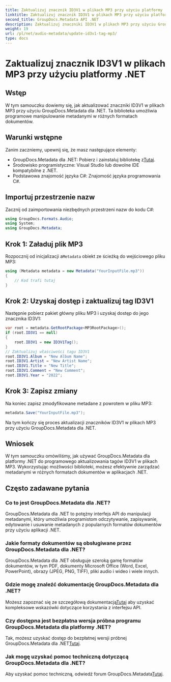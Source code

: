 ```yaml
---
title: Zaktualizuj znacznik ID3V1 w plikach MP3 przy użyciu platformy .NET
linktitle: Zaktualizuj znacznik ID3V1 w plikach MP3 przy użyciu platformy .NET
second_title: GroupDocs.Metadata API .NET
description: Zaktualizuj znaczniki ID3V1 w plikach MP3 przy użyciu GroupDocs.Metadata dla .NET. Skorzystaj z tego samouczka, aby łatwo manipulować metadanymi w aplikacjach .NET.
weight: 19
url: /pl/net/audio-metadata/update-id3v1-tag-mp3/
type: docs
---
```

# Zaktualizuj znacznik ID3V1 w plikach MP3 przy użyciu platformy .NET

## Wstęp
W tym samouczku dowiemy się, jak aktualizować znaczniki ID3V1 w plikach MP3 przy użyciu GroupDocs.Metadata dla .NET. Ta biblioteka umożliwia programowe manipulowanie metadanymi w różnych formatach dokumentów.
## Warunki wstępne
Zanim zaczniemy, upewnij się, że masz następujące elementy:
- GroupDocs.Metadata dla .NET: Pobierz i zainstaluj bibliotekę z[Tutaj](https://releases.groupdocs.com/metadata/net/).
- Środowisko programistyczne: Visual Studio lub dowolne IDE kompatybilne z .NET.
- Podstawowa znajomość języka C#: Znajomość języka programowania C#.

## Importuj przestrzenie nazw
Zacznij od zaimportowania niezbędnych przestrzeni nazw do kodu C#:
```csharp
using GroupDocs.Formats.Audio;
using System;
using GroupDocs.Metadata;
```
## Krok 1: Załaduj plik MP3
 Rozpocznij od inicjalizacji a`Metadata` obiekt ze ścieżką do wejściowego pliku MP3:
```csharp
using (Metadata metadata = new Metadata("YourInputFile.mp3"))
{
    // Kod trafi tutaj
}
```
## Krok 2: Uzyskaj dostęp i zaktualizuj tag ID3V1
Następnie pobierz pakiet główny pliku MP3 i uzyskaj dostęp do jego znacznika ID3V1:
```csharp
var root = metadata.GetRootPackage<MP3RootPackage>();
if (root.ID3V1 == null)
{
    root.ID3V1 = new ID3V1Tag();
}
// Zaktualizuj właściwości tagu ID3V1
root.ID3V1.Album = "New Album Name";
root.ID3V1.Artist = "New Artist Name";
root.ID3V1.Title = "New Title";
root.ID3V1.Comment = "New Comment";
root.ID3V1.Year = "2022";
```
## Krok 3: Zapisz zmiany
Na koniec zapisz zmodyfikowane metadane z powrotem w pliku MP3:
```csharp
metadata.Save("YourInputFile.mp3");
```
Na tym kończy się proces aktualizacji znaczników ID3V1 w plikach MP3 przy użyciu GroupDocs.Metadata dla .NET.

## Wniosek
W tym samouczku omówiliśmy, jak używać GroupDocs.Metadata dla platformy .NET do programowego aktualizowania tagów ID3V1 w plikach MP3. Wykorzystując możliwości biblioteki, możesz efektywnie zarządzać metadanymi w różnych formatach dokumentów w aplikacjach .NET.

## Często zadawane pytania
### Co to jest GroupDocs.Metadata dla .NET?
GroupDocs.Metadata dla .NET to potężny interfejs API do manipulacji metadanymi, który umożliwia programistom odczytywanie, zapisywanie, edytowanie i usuwanie metadanych z popularnych formatów dokumentów przy użyciu aplikacji .NET.
### Jakie formaty dokumentów są obsługiwane przez GroupDocs.Metadata dla .NET?
GroupDocs.Metadata dla .NET obsługuje szeroką gamę formatów dokumentów, w tym PDF, dokumenty Microsoft Office (Word, Excel, PowerPoint), obrazy (JPEG, PNG, TIFF), pliki audio i wideo i wiele innych.
### Gdzie mogę znaleźć dokumentację GroupDocs.Metadata dla .NET?
 Możesz zapoznać się ze szczegółową dokumentacją[Tutaj](https://tutorials.groupdocs.com/metadata/net/) aby uzyskać kompleksowe wskazówki dotyczące korzystania z interfejsu API.
### Czy dostępna jest bezpłatna wersja próbna programu GroupDocs.Metadata dla platformy .NET?
 Tak, możesz uzyskać dostęp do bezpłatnej wersji próbnej GroupDocs.Metadata dla .NET[Tutaj](https://releases.groupdocs.com/).
### Jak mogę uzyskać pomoc techniczną dotyczącą GroupDocs.Metadata dla .NET?
 Aby uzyskać pomoc techniczną, odwiedź forum GroupDocs.Metadata[Tutaj](https://forum.groupdocs.com/c/metadata/14).